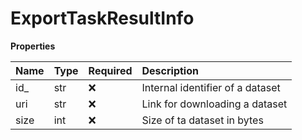 # ExportTaskResultInfo

**Properties**

| Name | Type | Required | Description                      |
| :--- | :--- | :------- | :------------------------------- |
| id\_ | str  | ❌       | Internal identifier of a dataset |
| uri  | str  | ❌       | Link for downloading a dataset   |
| size | int  | ❌       | Size of ta dataset in bytes      |

<!-- This file was generated by liblab | https://liblab.com/ -->
